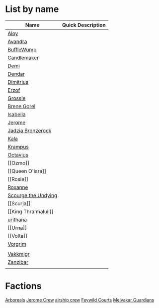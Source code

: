 # List by name

| Name                                                        | Quick Description |
| ----------------------------------------------------------- | ----------------- |
| [Aloy](../people/Aloy.md)                                   |                   |
| [Avandra](../people/Avandra.md)                             |                   |
| [BuffleWump](../people/BuffleWump.md)                       |                   |
| [Candlemaker](../people/Candlemaker.md)                     |                   |
| [Demi](../people/Demi.md)                                   |                   |
| [Dendar](../people/Dendar.md)                               |                   |
| [Dimitrius](../people/Dimitrius.md)                         |                   |
| [Erzof](../people/Erzof.md)                                 |                   |
| [Grossie](../people/Grossie.md)                             |                   |
| [Brene Gorel](../people/Brene%20Gorel.md)                   |                   |
| [Isabella](../people/Isabella.md)                           |                   |
| [Jerome](../people/Jerome.md)                               |                   |
| [Jadzia Bronzerock](../people/Jadzia%20Bronzerock.md)                               |                   |
| [Kala](../people/Kala.md)                                   |                   |
| [Krampus](../people/Krampus.md)                             |                   |
| [Octavius](../people/Octavius.md)                           |                   |
| [[Ozmo]]                                                    |                   |
| [[Queen O'iara]]                                            |                   |
| [[Rosie]]                                                   |                   |
| [Roxanne](../people/Roxanne.md)                             |                   |
| [Scourge the Undying](../people/Scourge%20the%20Undying.md) |                   |
| [[Scurja]]                                                  |                   |
| [[King Thra'maluil]]                                        |                   |
| [urithana](../people/urithana.md)                           |                   |
| [[Urna]]                                                    |                   |
| [[Volta]]                                                   |                   |
| [Vorgrim](../people/Vorgrim.md)                             |                   |
|                                                             |                   |
| [Vakkmigr](../people/Vakkmigr.md)                           |                   |
| [Zanzibar](../people/Zanzibar.md)                           |                   |
|                                                             |                   |




# Factions
[Arboreals](../people/Factions/Arboreals.md)
[Jerome Crew](../people/Factions/Jerome%20Crew.md)
[airship crew](../people/Factions/airship%20crew.md)
[Feywild Courts](../people/Factions/Feywild%20Courts.md)
[Melvakar Guardians](../people/Factions/Melvakar%20Guardians.md)
